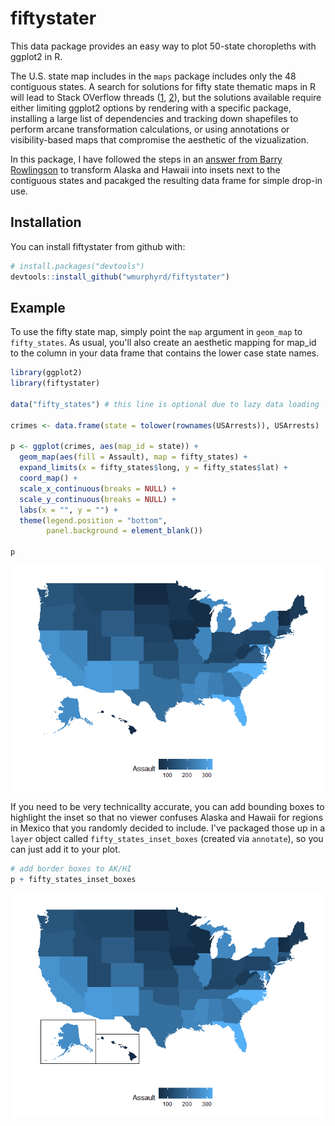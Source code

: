 
<!-- README.md is generated from README.Rmd. Please edit that file -->
fiftystater
===========

This data package provides an easy way to plot 50-state choropleths with ggplot2 in R.

The U.S. state map includes in the `maps` package includes only the 48 contiguous states. A search for solutions for fifty state thematic maps in R will lead to Stack OVerflow threads ([1](http://stackoverflow.com/questions/13757771/), [2](http://stackoverflow.com/questions/25530358/)), but the solutions available require either limiting ggplot2 options by rendering with a specific package, installing a large list of dependencies and tracking down shapefiles to perform arcane transformation calculations, or using annotations or visibility-based maps that compromise the aesthetic of the vizualization.

In this package, I have followed the steps in an [answer from Barry Rowlingson](http://stackoverflow.com/a/13767984) to transform Alaska and Hawaii into insets next to the contiguous states and pacakged the resulting data frame for simple drop-in use.

Installation
------------

You can install fiftystater from github with:

``` r
# install.packages("devtools")
devtools::install_github("wmurphyrd/fiftystater")
```

Example
-------

To use the fifty state map, simply point the `map` argument in `geom_map` to `fifty_states`. As usual, you'll also create an aesthetic mapping for map\_id to the column in your data frame that contains the lower case state names.

``` r
library(ggplot2)
library(fiftystater)

data("fifty_states") # this line is optional due to lazy data loading

crimes <- data.frame(state = tolower(rownames(USArrests)), USArrests)

p <- ggplot(crimes, aes(map_id = state)) +
  geom_map(aes(fill = Assault), map = fifty_states) +
  expand_limits(x = fifty_states$long, y = fifty_states$lat) +
  coord_map() +
  scale_x_continuous(breaks = NULL) + 
  scale_y_continuous(breaks = NULL) +
  labs(x = "", y = "") +
  theme(legend.position = "bottom", 
        panel.background = element_blank())

p
```

![](README-example-1.png)

If you need to be very technicallty accurate, you can add bounding boxes to highlight the inset so that no viewer confuses Alaska and Hawaii for regions in Mexico that you randomly decided to include. I've packaged those up in a `layer` object called `fifty_states_inset_boxes` (created via `annotate`), so you can just add it to your plot.

``` r
# add border boxes to AK/HI
p + fifty_states_inset_boxes 
```

![](README-example_box-1.png)
